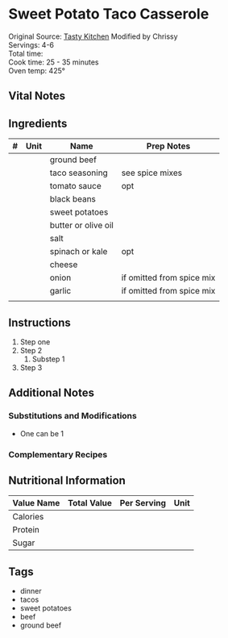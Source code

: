 # Sweet Potato Taco Casserole

Original Source: [Tasty Kitchen](http://tastykitchen.com/blog/2012/04/sweet-potato-foil-packet-tacos/) Modified by Chrissy  
Servings: 4-6  
Total time:   
Cook time: 25 - 35 minutes  
Oven temp: 425°  

## Vital Notes 

## Ingredients  
| # | Unit | Name  | Prep Notes |
|---| ---- | ----  | ---------- |
|  |  | ground beef |  |
|  |  | taco seasoning | see spice mixes |
|  |  | tomato sauce | opt |
|  |  | black beans |  |
|  |  | sweet potatoes |  |
|  |  | butter or olive oil |  |
|  |  | salt |  |
|  |  | spinach or kale | opt |
|  |  | cheese |  |
|  |  | onion | if omitted from spice mix |
|  |  | garlic | if omitted from spice mix |
|  |  |  |  |


## Instructions
1. Step one
2. Step 2
    1. Substep 1
3. Step 3

## Additional Notes

### Substitutions and Modifications
* One can be 1

### Complementary Recipes

## Nutritional Information
| Value Name | Total Value | Per Serving | Unit |
| ---------- | ----------- | ----------- | ---  |
| Calories   |             |             |      |
| Protein    |             |             |      |
| Sugar      |             |             |      |

## Tags
* dinner
* tacos
* sweet potatoes
* beef
* ground beef
